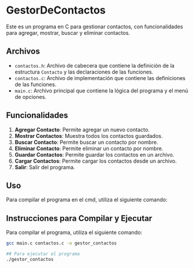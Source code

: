 # GestorDeContactos

Este es un programa en C para gestionar contactos, con funcionalidades para agregar, mostrar, buscar y eliminar contactos.

## Archivos

- `contactos.h`: Archivo de cabecera que contiene la definición de la estructura `Contacto` y las declaraciones de las funciones.
- `contactos.c`: Archivo de implementación que contiene las definiciones de las funciones.
- `main.c`: Archivo principal que contiene la lógica del programa y el menú de opciones.

## Funcionalidades

1. **Agregar Contacto**: Permite agregar un nuevo contacto.
2. **Mostrar Contactos**: Muestra todos los contactos guardados.
3. **Buscar Contacto**: Permite buscar un contacto por nombre.
4. **Eliminar Contacto**: Permite eliminar un contacto por nombre.
5. **Guardar Contactos**: Permite guardar los contactos en un archivo.
6. **Cargar Contactos**: Permite cargar los contactos desde un archivo.
7. **Salir**: Salir del programa.

## Uso

Para compilar el programa en el cmd, utiliza el siguiente comando:


## Instrucciones para Compilar y Ejecutar

Para compilar el programa, utiliza el siguiente comando:

```sh
gcc main.c contactos.c -o gestor_contactos

## Para ejecutar el programa
./gestor_contactos


